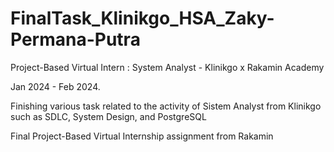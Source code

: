 # FinalTask_Klinikgo_HSA_Zaky-Permana-Putra
Project-Based Virtual Intern : System Analyst - Klinikgo x Rakamin Academy

Jan 2024 - Feb 2024.

Finishing various task related to the activity of Sistem Analyst from Klinikgo such as SDLC, System Design, and PostgreSQL


Final Project-Based Virtual Internship assignment from Rakamin
